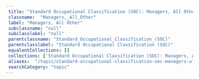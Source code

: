 ```yaml
--- 
 title: "Standard Occupational Classification (SOC): Managers, All Other" 
 classname:  "Managers,_All_Other" 
 label: "Managers, All Other" 
 subclassname: "null" 
 subclasslabel: "null" 
 parentclassname: "Standard_Occupational_Classification_(SOC)" 
 parentclasslabel: "Standard Occupational Classification (SOC)" 
 equalentCollections: [] 
 collections: ['Standard Occupational Classification (SOC): Managers, All Other']
 aliases:  "/topic/standard-occupational-classification-soc-managers-all-other"  
 searchCategory: "topic" 
---
```

